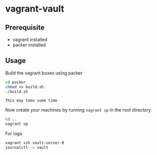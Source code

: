 # vagrant-vault

## Prerequisite

- vagrant installed
- packer installed

## Usage

Build the vagrant boxes using packer

```bash
cd packer
chmod +x build.sh
./build.sh
```

`This may take some time`

Now create your machines by running `vagrant up` in the root directory.

```bash
cd ..
vagrant up
```

For logs

```bash
vagrant ssh vault-server-0
journalctl -u vault
```
